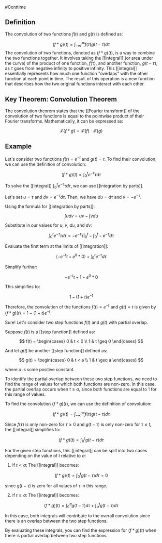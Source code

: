 #Conttime 
## Definition
The convolution of two functions $f(t)$ and $g(t)$ is defined as:

$$ (f*g)(t) = \int_{-\infty}^{\infty} f(\tau)g(t-\tau)d\tau $$
The convolution of two functions, denoted as $(f*g)(t)$, is a way to combine the two functions together. It involves taking the [[integral]] (or area under the curve) of the product of one function, $f(\tau)$, and another function, $g(t-\tau)$, as $\tau$ goes from negative infinity to positive infinity. This [[integral]] essentially represents how much one function "overlaps" with the other function at each point in time. The result of this operation is a new function that describes how the two original functions interact with each other.
## Key Theorem: Convolution Theorem
The convolution theorem states that the [[Fourier transform]] of the convolution of two functions is equal to the pointwise product of their Fourier transforms. Mathematically, it can be expressed as:

$$ \mathcal{F}\{f*g\} = \mathcal{F}\{f\} \cdot \mathcal{F}\{g\} $$

## Example
Let's consider two functions $f(t) = e^{-t}$ and $g(t) = t$. To find their convolution, we can use the definition of convolution:

$$ (f*g)(t) = \int_{0}^{t} e^{-\tau}\tau d\tau $$

To solve the [[integral]] $\int_{0}^{t} e^{-\tau}\tau d\tau$, we can use [[integration by parts]]. 

Let's set $u = \tau$ and $dv = e^{-\tau} d\tau$. Then, we have $du = d\tau$ and $v = -e^{-\tau}$.

Using the formula for [[integration by parts]]:

$$ \int u dv = uv - \int v du $$

Substitute in our values for $u$, $v$, $du$, and $dv$:

$$ \int_{0}^{t} e^{-\tau}\tau d\tau = -e^{-\tau}\tau|_{0}^{t} - \int_{0}^{t} -e^{-\tau}d\tau $$

Evaluate the first term at the limits of [[integration]]:

$$ (-e^{-t}t + e^0*0) + \int_{0}^{t} e^{-\tau}d\tau $$

Simplify further:

$$ -e^{-t}t + 1 - e^0*0 $$

This simplifies to:

$$ 1 - (1+t)e^{-t} $$

Therefore, the convolution of the functions $f(t) = e^{-t}$ and $g(t) = t$ is given by $(f*g)(t) = 1 - (1+t)e^{-t}$.

Sure! Let's consider two step functions $f(t)$ and $g(t)$ with partial overlap. 

Suppose $f(t)$ is a [[step function]] defined as:

$$ f(t) = \begin{cases} 
      0 & t < 0 \\
      1 & t \geq 0 
   \end{cases}
$$

And let $g(t)$ be another [[step function]] defined as:

$$ g(t) = \begin{cases} 
      0 & t < a \\
      1 & t \geq a 
   \end{cases}
$$

where $a$ is some positive constant.

To identify the partial overlap between these two step functions, we need to find the range of values for which both functions are non-zero. In this case, the partial overlap occurs when $t \geq a$, since both functions are equal to 1 for this range of values.

To find the convolution $(f*g)(t)$, we can use the definition of convolution:

$$ (f*g)(t) = \int_{-\infty}^{\infty} f(\tau)g(t-\tau)d\tau $$

Since $f(\tau)$ is only non-zero for $\tau \geq 0$ and $g(t-\tau)$ is only non-zero for $\tau \leq t$, the [[integral]] simplifies to:

$$ (f*g)(t) = \int_{0}^{t} g(t-\tau)d\tau $$

For the given step functions, this [[integral]] can be split into two cases depending on the value of $t$ relative to $a$:

1. If $t < a$: The [[integral]] becomes:

$$ (f*g)(t) = \int_{0}^{t} g(t-\tau)d\tau = 0 $$

since $g(t-\tau)$ is zero for all values of $\tau$ in this range.

2. If $t \geq a$: The [[integral]] becomes:

$$ (f*g)(t) = \int_{0}^{a} g(t-\tau)d\tau + \int_{a}^{t} g(t-\tau)d\tau $$

In this case, both integrals will contribute to the overall convolution since there is an overlap between the two step functions.

By evaluating these integrals, you can find the expression for $(f*g)(t)$ when there is partial overlap between two step functions.
